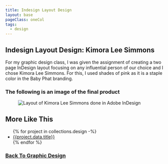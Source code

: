```yaml
---
title: Indesign Layout Design
layout: base
pageClass: oneCol
tags:
  - design
---
```

<section class="project-description">
<h1>
Indesign Layout Design: Kimora Lee Simmons
</h1>
<p>
For my graphic design class, I was given the assignment of creating a two page InDesign layout focusing on any influential person of our choice and I chose Kimora Lee Simmons. For this, I used shades of pink as it is a staple color in the Baby Phat branding.
</p>
</section>
<section class="project-img">
<h3>The following is an image of the final product</h3>
<figure>
  <img src="/images/Kimora-1.jpg" alt="Layout of Kimora Lee Simmons done in Adobe InDesign">
    <figcaption></figcaption>
  </img>
</figure>
</section>
<section class="related-projects">
  <h2>More Like This</h2>
<ul>
{% for project in collections.design -%}
<li><a href="{{project.url}}">{{project.data.title}}</a></li>
{% endfor %}
</ul>
</section>
<div class="back-button">
  <h3><a href="/graphic-design">Back To Graphic Design</a></h3>
</div>